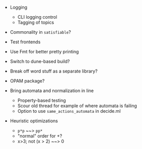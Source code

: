 - Logging
  + CLI logging control
  + Tagging of topics

- Commonality in `satisfiable`?

- Test frontends
- Use Fmt for better pretty printing
- Switch to dune-based build?
- Break off word stuff as a separate library?
- OPAM package?

- Bring automata and normalization in line
  + Property-based testing
  + Scour old thread for example of where automata is failing
  + Option to use `same_actions_automata` in decide.ml

- Heuristic optimizations
  + `p*p` ~~> `pp*`
  + "normal" order for +?
  + x>3; not (x > 2) ~~> 0
